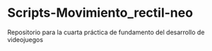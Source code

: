# Scripts-Movimiento_rectil-neo
Repositorio para la cuarta práctica de fundamento del desarrollo de videojuegos
